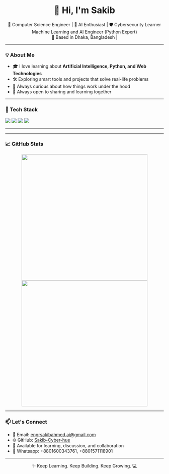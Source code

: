 <h1 align="center">👋 Hi, I'm Sakib</h1>

<p align="center">
  🚀 Computer Science Engineer | 🧠 AI Enthusiast | 🛡️ Cybersecurity Learner <br/>
   Machine Learning and AI Engineer (Python Expert) <br/>
  📍 Based in Dhaka, Bangladesh | 
</p>

---

### 💡 About Me

- 🎓 I love learning about **Artificial Intelligence, Python, and Web Technologies**
- 🛠️ Exploring smart tools and projects that solve real-life problems
- 🧠 Always curious about how things work under the hood
- 💬 Always open to sharing and learning together

---

### 🧰 Tech Stack

<img src="https://img.shields.io/badge/Python-3776AB?style=for-the-badge&logo=python&logoColor=white"/>
<img src="https://img.shields.io/badge/HTML-E34F26?style=for-the-badge&logo=html5&logoColor=white"/>
<img src="https://img.shields.io/badge/CSS-1572B6?style=for-the-badge&logo=css3&logoColor=white"/>
<img src="https://img.shields.io/badge/GitHub-100000?style=for-the-badge&logo=github&logoColor=white"/>

---

---

### 📈 GitHub Stats

<p align="center">
  <img src="https://github-readme-stats.vercel.app/api?username=Sakib-Cyber-hue&show_icons=true&theme=github_dark" width="400"/>
  <img src="https://github-readme-streak-stats.herokuapp.com?user=Sakib-Cyber-hue&theme=dark&date_format=M%20j%5B%2C%20Y%5D" width="400"/>
</p>

---

### 📫 Let's Connect

- 📧 Email: engrsakibahmed.ai@gmail.com
- 🌐 GitHub: [Sakib-Cyber-hue](https://github.com/Sakib-Cyber-hue)
- 💬 Available for learning, discussion, and collaboration
- 💬 Whatsapp: +8801600343761, +8801571118901

---

<p align="center">✨ Keep Learning. Keep Building. Keep Growing. 💻</p>

